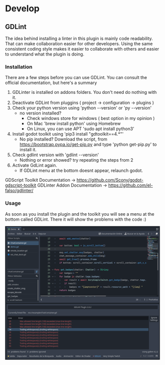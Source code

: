 # Develop

## GDLint
The idea behind installing a linter in this plugin is mainly code readability. That can make collaboration easier for other developers. Using the same consistent coding style makes it easier to collaborate with others and easier to understand what the plugin is doing.

### Installation

There are a few steps before you can use GDLint. You can consult the official documentation, but here's a summary

1. GDLinter is installed on addons folders. You don't need do nothing with it.
2. Deactivate GDLint from pluggins ( project -> configuration -> plugins )
3. Check your python version using 'python --version' or 'py --version'
	- no version installed? 
		- Check windows store for windows  ( best option in my opinion )
		- On Mac 'brew install python' using Homebrew
		- On Linux, you can use APT 'sudo apt install python3'
4. Install godot toolkit using 'pip3 install "gdtoolkit==4.*"'
	- No pip installed? Download the script, from https://bootstrap.pypa.io/get-pip.py and type 'python get-pip.py' to install it.
5. Check gdlint version with 'gdlint --version'
	- Nothing or error showed? try repeating the steps from 2
6. Activate GdLint again.
	- If GDLint menu at the bottom doesnt appear, relaunch godot.


GDScript Toolkit Documentation -> https://github.com/Scony/godot-gdscript-toolkit
GDLinter Addon Documentation -> https://github.com/el-falso/gdlinter/

### Usage

As soon as you install the plugin and the toolkit you will see a menu at the bottom called GDLint. There it will show the problems with the code :)

![](img/gdlint-usage-1.png?raw=true)
